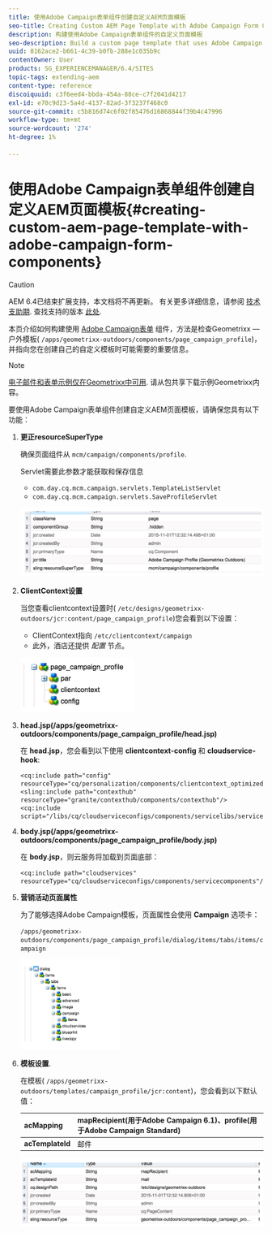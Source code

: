 ```yaml
---
title: 使用Adobe Campaign表单组件创建自定义AEM页面模板
seo-title: Creating Custom AEM Page Template with Adobe Campaign Form Components
description: 构建使用Adobe Campaign表单组件的自定义页面模板
seo-description: Build a custom page template that uses Adobe Campaign Form components
uuid: 8162ace2-b661-4c39-b0fb-288e1c035b9c
contentOwner: User
products: SG_EXPERIENCEMANAGER/6.4/SITES
topic-tags: extending-aem
content-type: reference
discoiquuid: c3f6eed4-bbda-454a-88ce-c7f2041d4217
exl-id: e70c9d23-5a4d-4137-82ad-3f3237f468c0
source-git-commit: c5b816d74c6f02f85476d16868844f39b4c47996
workflow-type: tm+mt
source-wordcount: '274'
ht-degree: 1%

---
```


# 使用Adobe Campaign表单组件创建自定义AEM页面模板{#creating-custom-aem-page-template-with-adobe-campaign-form-components}

>[!CAUTION]
>
>AEM 6.4已结束扩展支持，本文档将不再更新。 有关更多详细信息，请参阅 [技术支助期](https://helpx.adobe.com/cn/support/programs/eol-matrix.html). 查找支持的版本 [此处](https://experienceleague.adobe.com/docs/).

本页介绍如何构建使用 [Adobe Campaign表单](/help/sites-authoring/adobe-campaign-components.md) 组件，方法是检查Geometrixx — 户外模板( `/apps/geometrixx-outdoors/components/page_campaign_profile`)，并指向您在创建自己的自定义模板时可能需要的重要信息。

>[!NOTE]
>
>[电子邮件和表单示例仅在Geometrixx中可用](/help/sites-developing/we-retail.md). 请从包共享下载示例Geometrixx内容。

要使用Adobe Campaign表单组件创建自定义AEM页面模板，请确保您具有以下功能：

1. **更正resourceSuperType**

   确保页面组件从 `mcm/campaign/components/profile`.

   Servlet需要此参数才能获取和保存信息

   * `com.day.cq.mcm.campaign.servlets.TemplateListServlet`
   * `com.day.cq.mcm.campaign.servlets.SaveProfileServlet`

   ![chlimage_1-201](assets/chlimage_1-201.png)

1. **ClientContext设置**

   当您查看clientcontext设置时( `/etc/designs/geometrixx-outdoors/jcr:content/page_campaign_profile`)您会看到以下设置：

   * ClientContext指向 `/etc/clientcontext/campaign`
   * 此外，酒店还提供 *配置* 节点。

   ![chlimage_1-202](assets/chlimage_1-202.png)

1. **head.jsp(/apps/geometrixx-outdoors/components/page_campaign_profile/head.jsp)**

   在 **head.jsp**，您会看到以下使用 **clientcontext-config** 和 **cloudservice-hook**:

   ```
   <cq:include path="config" resourceType="cq/personalization/components/clientcontext_optimized/config"/>
   <sling:include path="contexthub" resourceType="granite/contexthub/components/contexthub"/>
   <cq:include script="/libs/cq/cloudserviceconfigs/components/servicelibs/servicelibs.jsp"/>
   ```

1. **body.jsp(/apps/geometrixx-outdoors/components/page_campaign_profile/body.jsp)**

   在 **body.jsp**，则云服务将加载到页面底部：

   ```
   <cq:include path="cloudservices" resourceType="cq/cloudserviceconfigs/components/servicecomponents"/>
   ```

1. **营销活动页面属性**

   为了能够选择Adobe Campaign模板，页面属性会使用 **Campaign** 选项卡：

   `/apps/geometrixx-outdoors/components/page_campaign_profile/dialog/items/tabs/items/campaign`

   ![chlimage_1-203](assets/chlimage_1-203.png)

1. **模板设置**.

   在模板( `/apps/geometrixx-outdoors/templates/campaign_profile/jcr:content`)，您会看到以下默认值：

   | **acMapping** | mapRecipient(用于Adobe Campaign 6.1)、profile(用于Adobe Campaign Standard) |
   |---|---|
   | **acTemplateId** | 邮件 |

   ![chlimage_1-204](assets/chlimage_1-204.png)
